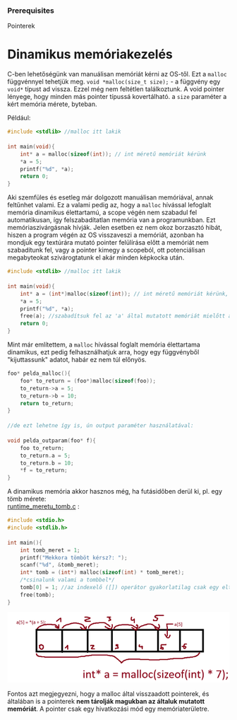### Prerequisites

Pointerek

# Dinamikus memóriakezelés

C-ben lehetőségünk van manuálisan memóriát kérni az OS-től. Ezt a `malloc` függvénnyel tehetjük meg.
`void *malloc(size_t size);` - a függvény egy `void*` típust ad vissza. Ezzel még nem feltétlen találkoztunk. A void pointer lényege, hogy minden más pointer típussá kovertálható. a `size` paraméter a kért memória mérete, byteban.

Például:
```c
#include <stdlib> //malloc itt lakik

int main(void){
    int* a = malloc(sizeof(int)); // int méretű memóriát kérünk
    *a = 5;
    printf("%d", *a);
    return 0;
}
```

Aki szemfüles és esetleg már dolgozott manuálisan memóriával, annak feltűnhet valami. Ez a valami pedig az, hogy a `malloc` hívással lefoglalt memória dinamikus élettartamú, a scope végén nem szabadul fel automatikusan, így felszabadítatlan memória van a programunkban. Ezt memóriaszivárgásnak hívják. Jelen esetben ez nem okoz borzasztó hibát, hiszen a program végén az OS visszaveszi a memóriát, azonban ha mondjuk egy textúrára mutató pointer felülírása előtt a memóriát nem szabadítunk fel, vagy a pointer kimegy a scopeból, ott potenciálisan megabyteokat szivárogtatunk el akár minden képkocka után.

```c
#include <stdlib> //malloc itt lakik

int main(void){
    int* a = (int*)malloc(sizeof(int)); // int méretű memóriát kérünk, a kapott void* -t castoljuk int* -á
    *a = 5;
    printf("%d", *a);
    free(a); //szabadítsuk fel az 'a' által mutatott memóriát mielőtt az 'a' pointer kimegy a scopeból
    return 0;
}
```

Mint már említettem, a `malloc` hívással foglalt memória élettartama dinamikus, ezt pedig felhasználhatjuk arra, hogy egy függvényből "kijuttassunk" adatot, habár ez nem túl előnyös.

```c
foo* pelda_malloc(){
    foo* to_return = (foo*)malloc(sizeof(foo));
    to_return->a = 5;
    to_return->b = 10;
    return to_return;
}

//de ezt lehetne így is, ún output paraméter használatával:

void pelda_outparam(foo* f){
    foo to_return;
    to_return.a = 5;
    to_return.b = 10;
    *f = to_return;
}
```

A dinamikus memória akkor hasznos még, ha futásidőben derül ki, pl. egy tömb mérete:<br>
[runtime_meretu_tomb.c](example/runtime_meretu_tomb.c) :
```c
#include <stdio.h>
#include <stdlib.h>

int main(){
    int tomb_meret = 1;
    printf("Mekkora tömböt kérsz?: ");
    scanf("%d", &tomb_meret);
    int* tomb = (int*) malloc(sizeof(int) * tomb_meret);
    /*csinalunk valami a tombbel*/
    tomb[0] = 1; //az indexelő ([]) operátor gyakorlatilag csak egy eltolást alkalmaz a pointer által mutatott memória elejére, majd dereferálja a kapott címet. Lásd a lenti képet.
    free(tomb);
}
```
![alt text](image.png)

Fontos azt megjegyezni, hogy a malloc által visszaadott pointerek, és általában is a pointerek **nem tárolják magukban az általuk mutatott memóriát**. A pointer csak egy hivatkozási mód egy memóriaterületre. 
